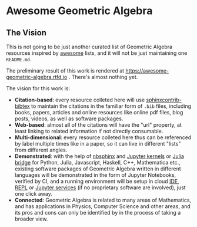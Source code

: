 # Awesome Geometric Algebra

## The Vision

This is not going to be just another curated list of Geometric Algebra resources inspired by [awesome](https://github.com/sindresorhus/awesome) lists, and it will not be just maintaining one `README.md`.

The preliminary result of this work is rendered at https://awesome-geometric-algebra.rtfd.io . There's almost nothing yet.

The vision for this work is:

- **Citation-based**: every resource colleted here will use [sphinxcontrib-bibtex](https://github.com/mcmtroffaes/sphinxcontrib-bibtex) to maintain the citations in the familiar form of `.bib` files, including books, papers, articles and online resources like online pdf files, blog posts, videos, as well as software packages.
- **Web-based**: almost all of the citations will have the "url" property, at least linking to related information if not directly consumable. 
- **Multi-dimensional**: every resource colleted here thus can be referenced by label multiple times like in a paper, so it can live in different "lists" from different angles.
- **Demonstrated**: with the help of [nbsphinx](https://nbsphinx.readthedocs.io/) and [Jupyter kernels](https://github.com/jupyter/jupyter/wiki/Jupyter-kernels) or [Julia bridge](https://github.com/JuliaInterop) for Python, Julia, Javascript, Haskell, C++, Mathematica etc., existing software packages of Geometric Algebra written in different languages will be demonstrated in the form of Jupyter Notebooks, verified by CI, and a running environment will be setup in cloud [IDE](https://gitpod.io), [REPL](https://repl.it/) or [Jupyter services](https://mybinder.org/) (if no proprietary software are involved), just one click away.
- **Connected**: Geometric Algebra is related to many areas of Mathematics, and has applications in Physics, Computer Science and other areas, and its pros and cons can only be identified by in the process of taking a broader view.
